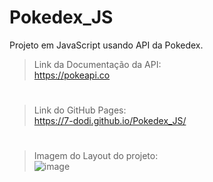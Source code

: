 # Pokedex_JS
Projeto em JavaScript usando API da Pokedex.

>Link da Documentação da API:<br>
<https://pokeapi.co>
#

>Link do  GitHub Pages:<br>
<https://7-dodi.github.io/Pokedex_JS/>
#

>Imagem do Layout do projeto: <br>
![image](https://user-images.githubusercontent.com/107079647/220439739-bb9297ab-d9db-4628-a812-1dd7bc049888.png)
#
